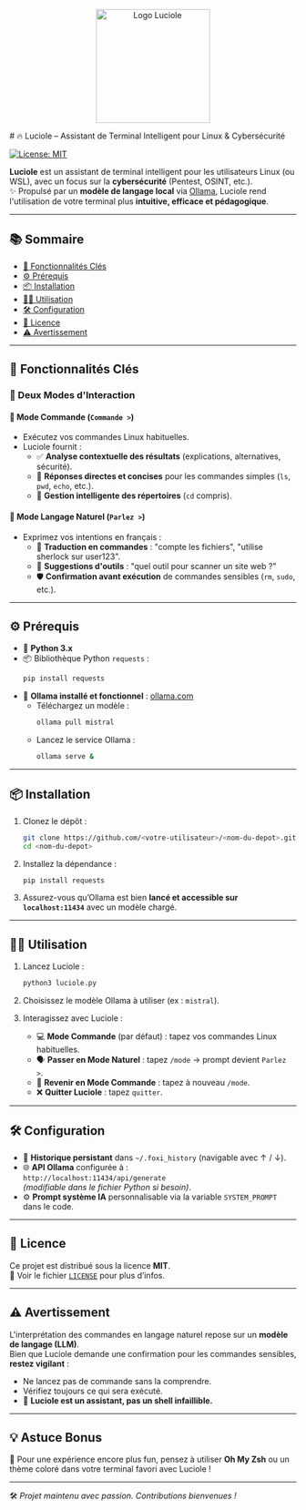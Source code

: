 <p align="center">
  <img src="./luciole.png" alt="Logo Luciole" width="200"/>
</p>
# 🔥 Luciole – Assistant de Terminal Intelligent pour Linux & Cybersécurité

[![License: MIT](https://img.shields.io/badge/License-MIT-yellow.svg)](https://opensource.org/licenses/MIT)

**Luciole** est un assistant de terminal intelligent pour les utilisateurs Linux (ou WSL), avec un focus sur la **cybersécurité** (Pentest, OSINT, etc.).  
✨ Propulsé par un **modèle de langage local** via [Ollama](https://ollama.com/), Luciole rend l'utilisation de votre terminal plus **intuitive, efficace et pédagogique**.

---

## 📚 Sommaire

- [🚀 Fonctionnalités Clés](#-fonctionnalités-clés)
- [⚙️ Prérequis](#️-prérequis)
- [📦 Installation](#-installation)
- [🧑‍💻 Utilisation](#-utilisation)
- [🛠 Configuration](#-configuration)
- [📄 Licence](#-licence)
- [⚠️ Avertissement](#️-avertissement)

---

## 🚀 Fonctionnalités Clés

### 🧭 Deux Modes d'Interaction

#### 🔹 Mode Commande (`Commande >`)
- Exécutez vos commandes Linux habituelles.
- Luciole fournit :
  - ✅ **Analyse contextuelle des résultats** (explications, alternatives, sécurité).
  - 📌 **Réponses directes et concises** pour les commandes simples (`ls`, `pwd`, `echo`, etc.).
  - 📂 **Gestion intelligente des répertoires** (`cd` compris).

#### 🔹 Mode Langage Naturel (`Parlez >`)
- Exprimez vos intentions en français :
  - 🔧 **Traduction en commandes** : "compte les fichiers", "utilise sherlock sur user123".
  - 🧰 **Suggestions d'outils** : "quel outil pour scanner un site web ?"
  - 🛡️ **Confirmation avant exécution** de commandes sensibles (`rm`, `sudo`, etc.).

---

## ⚙️ Prérequis

- 🐍 **Python 3.x**
- 📦 Bibliothèque Python `requests` :
  ```bash
  pip install requests
  ```
- 🧠 **Ollama installé et fonctionnel** : [ollama.com](https://ollama.com/)
  - Téléchargez un modèle :
    ```bash
    ollama pull mistral
    ```
  - Lancez le service Ollama :
    ```bash
    ollama serve &
    ```

---

## 📦 Installation

1. Clonez le dépôt :
   ```bash
   git clone https://github.com/<votre-utilisateur>/<nom-du-depot>.git
   cd <nom-du-depot>
   ```

2. Installez la dépendance :
   ```bash
   pip install requests
   ```

3. Assurez-vous qu’Ollama est bien **lancé et accessible sur `localhost:11434`** avec un modèle chargé.

---

## 🧑‍💻 Utilisation

1. Lancez Luciole :
   ```bash
   python3 luciole.py
   ```

2. Choisissez le modèle Ollama à utiliser (ex : `mistral`).

3. Interagissez avec Luciole :
   - 💻 **Mode Commande** (par défaut) : tapez vos commandes Linux habituelles.
   - 🗣 **Passer en Mode Naturel** : tapez `/mode` → prompt devient `Parlez >`.
   - 🔁 **Revenir en Mode Commande** : tapez à nouveau `/mode`.
   - ❌ **Quitter Luciole** : tapez `quitter`.

---

## 🛠 Configuration

- 📜 **Historique persistant** dans `~/.foxi_history` (navigable avec ↑ / ↓).
- 🌐 **API Ollama** configurée à :  
  `http://localhost:11434/api/generate`  
  *(modifiable dans le fichier Python si besoin)*.
- ⚙️ **Prompt système IA** personnalisable via la variable `SYSTEM_PROMPT` dans le code.

---

## 📄 Licence

Ce projet est distribué sous la licence **MIT**.  
📄 Voir le fichier [`LICENSE`](LICENSE) pour plus d’infos.

---

## ⚠️ Avertissement

L'interprétation des commandes en langage naturel repose sur un **modèle de langage (LLM)**.  
Bien que Luciole demande une confirmation pour les commandes sensibles, **restez vigilant** :  
- Ne lancez pas de commande sans la comprendre.
- Vérifiez toujours ce qui sera exécuté.
- 🧠 **Luciole est un assistant, pas un shell infaillible.**

---

## 💡 Astuce Bonus

🎨 Pour une expérience encore plus fun, pensez à utiliser **Oh My Zsh** ou un thème coloré dans votre terminal favori avec Luciole !

---

🛠️ *Projet maintenu avec passion. Contributions bienvenues !*
